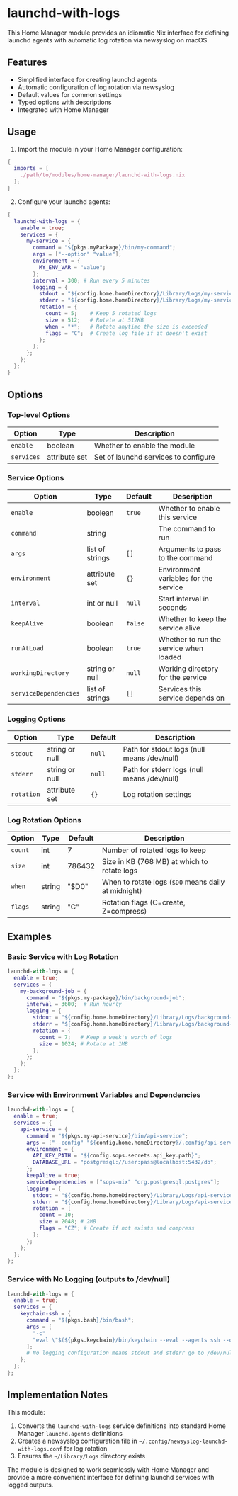 # launchd-with-logs

This Home Manager module provides an idiomatic Nix interface for defining launchd agents with automatic log rotation via newsyslog on macOS.

## Features

- Simplified interface for creating launchd agents
- Automatic configuration of log rotation via newsyslog
- Default values for common settings
- Typed options with descriptions
- Integrated with Home Manager

## Usage

1. Import the module in your Home Manager configuration:

```nix
{
  imports = [
    ./path/to/modules/home-manager/launchd-with-logs.nix
  ];
}
```

2. Configure your launchd agents:

```nix
{
  launchd-with-logs = {
    enable = true;
    services = {
      my-service = {
        command = "${pkgs.myPackage}/bin/my-command";
        args = ["--option" "value"];
        environment = {
          MY_ENV_VAR = "value";
        };
        interval = 300; # Run every 5 minutes
        logging = {
          stdout = "${config.home.homeDirectory}/Library/Logs/my-service.log";
          stderr = "${config.home.homeDirectory}/Library/Logs/my-service.error.log";
          rotation = {
            count = 5;    # Keep 5 rotated logs
            size = 512;   # Rotate at 512KB
            when = "*";   # Rotate anytime the size is exceeded
            flags = "C";  # Create log file if it doesn't exist
          };
        };
      };
    };
  };
}
```

## Options

### Top-level Options

| Option     | Type          | Description                          |
| ---------- | ------------- | ------------------------------------ |
| `enable`   | boolean       | Whether to enable the module         |
| `services` | attribute set | Set of launchd services to configure |

### Service Options

| Option                | Type            | Default | Description                            |
| --------------------- | --------------- | ------- | -------------------------------------- |
| `enable`              | boolean         | `true`  | Whether to enable this service         |
| `command`             | string          |         | The command to run                     |
| `args`                | list of strings | `[]`    | Arguments to pass to the command       |
| `environment`         | attribute set   | `{}`    | Environment variables for the service  |
| `interval`            | int or null     | `null`  | Start interval in seconds              |
| `keepAlive`           | boolean         | `false` | Whether to keep the service alive      |
| `runAtLoad`           | boolean         | `true`  | Whether to run the service when loaded |
| `workingDirectory`    | string or null  | `null`  | Working directory for the service      |
| `serviceDependencies` | list of strings | `[]`    | Services this service depends on       |

### Logging Options

| Option     | Type           | Default | Description                                 |
| ---------- | -------------- | ------- | ------------------------------------------- |
| `stdout`   | string or null | `null`  | Path for stdout logs (null means /dev/null) |
| `stderr`   | string or null | `null`  | Path for stderr logs (null means /dev/null) |
| `rotation` | attribute set  | `{}`    | Log rotation settings                       |

### Log Rotation Options

| Option  | Type   | Default | Description                                         |
| ------- | ------ | ------- | --------------------------------------------------- |
| `count` | int    | 7       | Number of rotated logs to keep                      |
| `size`  | int    | 786432  | Size in KB (768 MB) at which to rotate logs         |
| `when`  | string | "$D0"   | When to rotate logs (`$D0` means daily at midnight) |
| `flags` | string | "C"     | Rotation flags (C=create, Z=compress)               |

## Examples

### Basic Service with Log Rotation

```nix
launchd-with-logs = {
  enable = true;
  services = {
    my-background-job = {
      command = "${pkgs.my-package}/bin/background-job";
      interval = 3600;  # Run hourly
      logging = {
        stdout = "${config.home.homeDirectory}/Library/Logs/background-job.log";
        stderr = "${config.home.homeDirectory}/Library/Logs/background-job.error.log";
        rotation = {
          count = 7;   # Keep a week's worth of logs
          size = 1024; # Rotate at 1MB
        };
      };
    };
  };
};
```

### Service with Environment Variables and Dependencies

```nix
launchd-with-logs = {
  enable = true;
  services = {
    api-service = {
      command = "${pkgs.my-api-service}/bin/api-service";
      args = ["--config" "${config.home.homeDirectory}/.config/api-service/config.yaml"];
      environment = {
        API_KEY_PATH = "${config.sops.secrets.api_key.path}";
        DATABASE_URL = "postgresql://user:pass@localhost:5432/db";
      };
      keepAlive = true;
      serviceDependencies = ["sops-nix" "org.postgresql.postgres"];
      logging = {
        stdout = "${config.home.homeDirectory}/Library/Logs/api-service.log";
        stderr = "${config.home.homeDirectory}/Library/Logs/api-service.error.log";
        rotation = {
          count = 10;
          size = 2048; # 2MB
          flags = "CZ"; # Create if not exists and compress
        };
      };
    };
  };
};
```

### Service with No Logging (outputs to /dev/null)

```nix
launchd-with-logs = {
  enable = true;
  services = {
    keychain-ssh = {
      command = "${pkgs.bash}/bin/bash";
      args = [
        "-c"
        "eval \"$(${pkgs.keychain}/bin/keychain --eval --agents ssh --quiet id_rsa)\""
      ];
      # No logging configuration means stdout and stderr go to /dev/null
    };
  };
};
```

## Implementation Notes

This module:

1. Converts the `launchd-with-logs` service definitions into standard Home Manager `launchd.agents` definitions
2. Creates a newsyslog configuration file in `~/.config/newsyslog-launchd-with-logs.conf` for log rotation
3. Ensures the `~/Library/Logs` directory exists

The module is designed to work seamlessly with Home Manager and provide a more convenient interface for defining launchd services with logged outputs.
